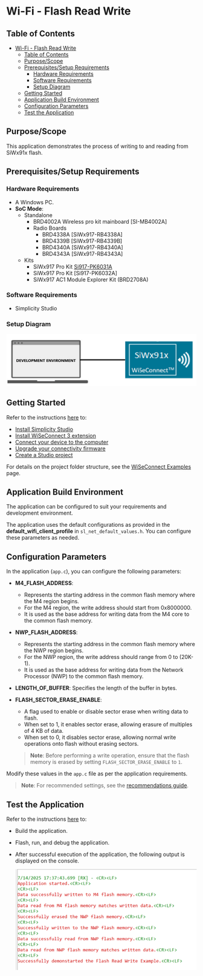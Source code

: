 # Wi-Fi - Flash Read Write

## Table of Contents

- [Wi-Fi - Flash Read Write](#wi-fi---flash-read-write)
  - [Table of Contents](#table-of-contents)
  - [Purpose/Scope](#purposescope)
  - [Prerequisites/Setup Requirements](#prerequisitessetup-requirements)
    - [Hardware Requirements](#hardware-requirements)
    - [Software Requirements](#software-requirements)
    - [Setup Diagram](#setup-diagram)
  - [Getting Started](#getting-started)
  - [Application Build Environment](#application-build-environment)
  - [Configuration Parameters](#configuration-parameters)
  - [Test the Application](#test-the-application)
  
## Purpose/Scope

This application demonstrates the process of writing to and reading from SiWx91x flash.

## Prerequisites/Setup Requirements

### Hardware Requirements

- A Windows PC.
- **SoC Mode**:
  - Standalone
    - BRD4002A Wireless pro kit mainboard [SI-MB4002A]
    - Radio Boards 
  	  - BRD4338A [SiWx917-RB4338A]
      - BRD4339B [SiWx917-RB4339B]
  	  - BRD4340A [SiWx917-RB4340A]
  	  - BRD4343A [SiWx917-RB4343A]
  - Kits
  	- SiWx917 Pro Kit [Si917-PK6031A](https://www.silabs.com/development-tools/wireless/wi-fi/siwx917-pro-kit?tab=overview)
  	- SiWx917 Pro Kit [Si917-PK6032A]
    - SiWx917 AC1 Module Explorer Kit (BRD2708A)

### Software Requirements

- Simplicity Studio

### Setup Diagram

  ![Figure: Setup Diagram](resources/readme/setup_soc_ncp.png)

## Getting Started

Refer to the instructions [here](https://docs.silabs.com/wiseconnect/latest/wiseconnect-getting-started/) to:

- [Install Simplicity Studio](https://docs.silabs.com/wiseconnect/latest/wiseconnect-developers-guide-developing-for-silabs-hosts/#install-simplicity-studio)
- [Install WiSeConnect 3 extension](https://docs.silabs.com/wiseconnect/latest/wiseconnect-developers-guide-developing-for-silabs-hosts/#install-the-wi-se-connect-3-extension)
- [Connect your device to the computer](https://docs.silabs.com/wiseconnect/latest/wiseconnect-developers-guide-developing-for-silabs-hosts/#connect-si-wx91x-to-computer)
- [Upgrade your connectivity firmware ](https://docs.silabs.com/wiseconnect/latest/wiseconnect-developers-guide-developing-for-silabs-hosts/#update-si-wx91x-connectivity-firmware)
- [Create a Studio project ](https://docs.silabs.com/wiseconnect/latest/wiseconnect-developers-guide-developing-for-silabs-hosts/#create-a-project)

For details on the project folder structure, see the [WiSeConnect Examples](https://docs.silabs.com/wiseconnect/latest/wiseconnect-examples/#example-folder-structure) page.

## Application Build Environment

The application can be configured to suit your requirements and development environment.

The application uses the default configurations as provided in the **default_wifi_client_profile** in ``sl_net_default_values.h``. You can configure these parameters as needed.

## Configuration Parameters

In the application (`app.c`), you can configure the following parameters:

- **M4_FLASH_ADDRESS**: 
  - Represents the starting address in the common flash memory where the M4 region begins.
  - For the M4 region, the write address should start from 0x8000000.
  - It is used as the base address for writing data from the M4 core to the common flash memory.
- **NWP_FLASH_ADDRESS**:
  - Represents the starting address in the common flash memory where the NWP region begins.
  - For the NWP region, the write address should range from 0 to (20K-1).
  - It is used as the base address for writing data from the Network Processor (NWP) to the common flash memory.
- **LENGTH_OF_BUFFER**: Specifies the length of the buffer in bytes.
- **FLASH_SECTOR_ERASE_ENABLE**:
  - A flag used to enable or disable sector erase when writing data to flash.
  - When set to 1, it enables sector erase, allowing erasure of multiples of 4 KB of data.
  - When set to 0, it disables sector erase, allowing normal write operations onto flash without erasing sectors.

  >**Note**: Before performing a write operation, ensure that the flash memory is erased by setting `FLASH_SECTOR_ERASE_ENABLE` to `1`.

Modify these values in the `app.c` file as per the application requirements.

> **Note**: For recommended settings, see the [recommendations guide](https://docs.silabs.com/wiseconnect/latest/wiseconnect-developers-guide-prog-recommended-settings/).

## Test the Application

Refer to the instructions [here](https://docs.silabs.com/wiseconnect/latest/wiseconnect-getting-started/) to:

- Build the application.
- Flash, run, and debug the application.
- After successful execution of the application, the following output is displayed on the console.

  ![Output](resources/readme/output_prints.png)
